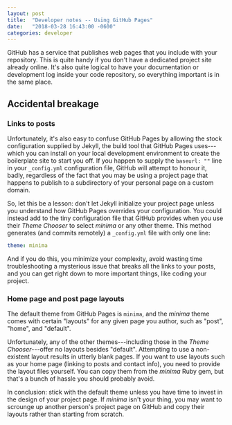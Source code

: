 ```yaml
---
layout: post
title:  "Developer notes -- Using GitHub Pages"
date:   "2018-03-28 16:43:00 -0600"
categories: developer
---
```

GitHub has a service that publishes web pages that you include with your repository. This is quite
handy if you don't have a dedicated project site already online. It's also quite logical to have
your documentation or development log inside your code repository, so everything important is in
the same place.

## Accidental breakage

### Links to posts

Unfortunately, it's also easy to confuse GitHub Pages by allowing the stock configuration supplied
by Jekyll, the build tool that GitHub Pages uses---which you can install on your local development
environment to create the boilerplate site to start you off. If you happen to supply the `baseurl: ""`
line in your `_config.yml` configuration file, GitHub will attempt to honour it, badly, regardless
of the fact that you may be using a project page that happens to publish to a subdirectory of your
personal page on a custom domain.

So, let this be a lesson: don't let Jekyll initialize your project page unless you understand how
GitHub Pages overrides your configuration. You could instead add to the tiny configuration file
that GitHub provides when you use their _Theme Chooser_ to select _minima_ or any other theme.
This method generates (and commits remotely) a `_config.yml` file with only one line:

```yaml
theme: minima
```

And if you do this, you minimize your complexity, avoid wasting time troubleshooting a mysterious
issue that breaks all the links to your posts, and you can get right down to more important things,
like coding your project.

### Home page and post page layouts

The default theme from GitHub Pages is `minima`, and the _minima_ theme comes with certain "layouts"
for any given page you author, such as "post", "home", and "default".

Unfortunately, any of the other themes---including those in the _Theme Chooser_---offer no layouts besides "default".
Attempting to use a non-existent layout results in utterly blank pages. If you want to use layouts such as
your home page (linking to posts and contact info), you need to provide the layout files yourself. You can
copy them from the _minima_ Ruby gem, but that's a bunch of hassle you should probably avoid.

In conclusion: stick with the default theme unless you have time to invest in the design of your
project page. If _minima_ isn't your thing, you may want to scrounge up another person's project
page on GitHub and copy their layouts rather than starting from scratch.
